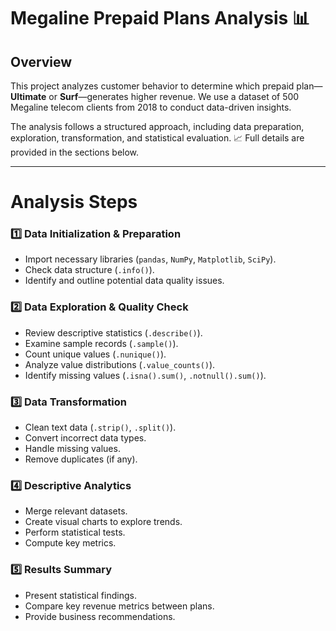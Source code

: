 # Megaline Prepaid Plans Analysis 📊

## Overview
This project analyzes customer behavior to determine which prepaid plan—**Ultimate** or **Surf**—generates higher revenue. We use a dataset of 500 Megaline telecom clients from 2018 to conduct data-driven insights.

The analysis follows a structured approach, including data preparation, exploration, transformation, and statistical evaluation. 📈 Full details are provided in the sections below.

---

# Analysis Steps
### 1️⃣ Data Initialization & Preparation
- Import necessary libraries (`pandas`, `NumPy`, `Matplotlib`, `SciPy`).
- Check data structure (`.info()`).
- Identify and outline potential data quality issues.

### 2️⃣ Data Exploration & Quality Check
- Review descriptive statistics (`.describe()`).
- Examine sample records (`.sample()`).
- Count unique values (`.nunique()`).
- Analyze value distributions (`.value_counts()`).
- Identify missing values (`.isna().sum()`, `.notnull().sum()`).

### 3️⃣ Data Transformation
- Clean text data (`.strip()`, `.split()`).
- Convert incorrect data types.
- Handle missing values.
- Remove duplicates (if any).

### 4️⃣ Descriptive Analytics
- Merge relevant datasets.
- Create visual charts to explore trends.
- Perform statistical tests.
- Compute key metrics.

### 5️⃣ Results Summary
- Present statistical findings.
- Compare key revenue metrics between plans.
- Provide business recommendations.